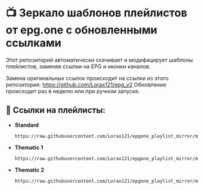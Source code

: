 # 📺 Зеркало шаблонов плейлистов от epg.one с обновленными ссылками

Этот репозиторий автоматически скачивает и модифицирует шаблоны плейлистов, заменяя ссылки на EPG и иконки каналов.

Замена оригинальных ссылок происходит на ссылки из этого репозитория: https://github.com/Lorax121/epg_v2
Обновление происходит раз в неделю или при ручном запуске.

## 🔗 Ссылки на плейлисты:

* **Standard**
  ```
  https://raw.githubusercontent.com/Lorax121/epgone_playlist_mirror/main/playlists/standard.m3u8
  ```
* **Thematic 1**
  ```
  https://raw.githubusercontent.com/Lorax121/epgone_playlist_mirror/main/playlists/thematic_1.m3u8
  ```
* **Thematic 2**
  ```
  https://raw.githubusercontent.com/Lorax121/epgone_playlist_mirror/main/playlists/thematic_2.m3u8
  ```